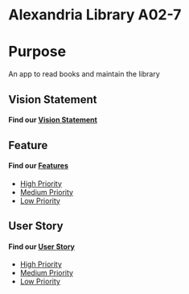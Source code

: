 # Alexandria Library A02-7

# Purpose
An app to read books and maintain the library

## Vision Statement
#### Find our [Vision Statement]()



## Feature 
#### Find our [Features](https://code.cs.umanitoba.ca/comp3350-winter2024/alexandrialibrary/-/issues/?sort=created_date&state=opened&label_name%5B%5D=Feature&first_page_size=20)
- [High Priority]()  
- [Medium Priority]()
- [Low Priority]()

## User Story
#### Find our [User Story](https://code.cs.umanitoba.ca/comp3350-winter2024/alexandrialibrary/-/issues/?sort=created_date&state=opened&label_name%5B%5D=User%20Story&first_page_size=20)

- [High Priority]()  
- [Medium Priority]()
- [Low Priority]()
